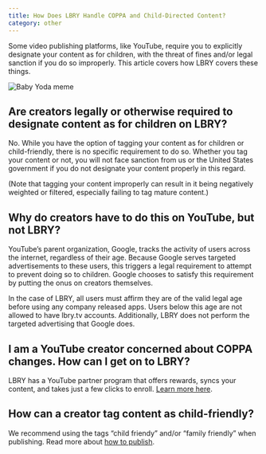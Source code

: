 ```yaml
---
title: How Does LBRY Handle COPPA and Child-Directed Content?
category: other
---
```

Some video publishing platforms, like YouTube, require you to explicitly designate your content as for children, with the threat of fines and/or legal sanction if you do so improperly. This article covers how LBRY covers these things.

![Baby Yoda meme](https://spee.ch/@lbrynews:0/coppayoda.jpg)

## Are creators legally or otherwise required to designate content as for children on LBRY?

No.  While you have the option of tagging your content as for children or child-friendly, there is no specific requirement to do so. Whether you tag your content or not, you will not face sanction from us or the United States government if you do not designate your content properly in this regard.

(Note that tagging your content improperly can result in it being negatively weighted or filtered, especially failing to tag mature content.)

## Why do creators have to do this on YouTube, but not LBRY?

YouTube’s parent organization, Google, tracks the activity of users across the internet, regardless of their age. Because Google serves targeted advertisements to these users, this triggers a legal requirement to attempt to prevent doing so to children. Google chooses to satisfy this requirement by putting the onus on creators themselves.

In the case of LBRY, all users must affirm they are of the valid legal age before using any company released apps. Users below this age are not allowed to have lbry.tv accounts. Additionally, LBRY does not perform the targeted advertising that Google does. 

## I am a YouTube creator concerned about COPPA changes. How can I get on to LBRY?

LBRY has a YouTube partner program that offers rewards, syncs your content, and takes just a few clicks to enroll. [Learn more here](https://lbry.com/youtube).

## How can a creator tag content as child-friendly?

We recommend using the tags “child friendy” and/or “family friendly” when publishing. Read more about [how to publish](/faq/how-to-publish).
